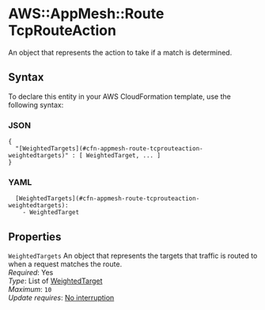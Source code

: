 # AWS::AppMesh::Route TcpRouteAction<a name="aws-properties-appmesh-route-tcprouteaction"></a>

An object that represents the action to take if a match is determined\.

## Syntax<a name="aws-properties-appmesh-route-tcprouteaction-syntax"></a>

To declare this entity in your AWS CloudFormation template, use the following syntax:

### JSON<a name="aws-properties-appmesh-route-tcprouteaction-syntax.json"></a>

```
{
  "[WeightedTargets](#cfn-appmesh-route-tcprouteaction-weightedtargets)" : [ WeightedTarget, ... ]
}
```

### YAML<a name="aws-properties-appmesh-route-tcprouteaction-syntax.yaml"></a>

```
  [WeightedTargets](#cfn-appmesh-route-tcprouteaction-weightedtargets):
    - WeightedTarget
```

## Properties<a name="aws-properties-appmesh-route-tcprouteaction-properties"></a>

`WeightedTargets` <a name="cfn-appmesh-route-tcprouteaction-weightedtargets"></a>
An object that represents the targets that traffic is routed to when a request matches the route\.  
_Required_: Yes  
_Type_: List of [WeightedTarget](aws-properties-appmesh-route-weightedtarget.md)  
_Maximum_: `10`  
_Update requires_: [No interruption](https://docs.aws.amazon.com/AWSCloudFormation/latest/UserGuide/using-cfn-updating-stacks-update-behaviors.html#update-no-interrupt)

